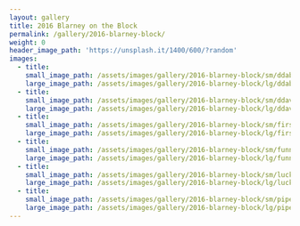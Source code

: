 ```yaml
---
layout: gallery
title: 2016 Blarney on the Block
permalink: /gallery/2016-blarney-block/
weight: 0
header_image_path: 'https://unsplash.it/1400/600/?random'
images:
  - title:
    small_image_path: /assets/images/gallery/2016-blarney-block/sm/ddabanner-4149.jpg
    large_image_path: /assets/images/gallery/2016-blarney-block/lg/ddabanner-4149.jpg
  - title:
    small_image_path: /assets/images/gallery/2016-blarney-block/sm/ddavolunteersstarttheparade-4122.jpg
    large_image_path: /assets/images/gallery/2016-blarney-block/lg/ddavolunteersstarttheparade-4122.jpg
  - title:
    small_image_path: /assets/images/gallery/2016-blarney-block/sm/firstnational-4096.jpg
    large_image_path: /assets/images/gallery/2016-blarney-block/lg/firstnational-4096.jpg
  - title:
    small_image_path: /assets/images/gallery/2016-blarney-block/sm/funnybikes1-4095.jpg
    large_image_path: /assets/images/gallery/2016-blarney-block/lg/funnybikes1-4095.jpg
  - title:
    small_image_path: /assets/images/gallery/2016-blarney-block/sm/luckystar1-4080.jpg
    large_image_path: /assets/images/gallery/2016-blarney-block/lg/luckystar1-4080.jpg
  - title:
    small_image_path: /assets/images/gallery/2016-blarney-block/sm/pipeband1-4140.jpg
    large_image_path: /assets/images/gallery/2016-blarney-block/lg/pipeband1-4140.jpg
---
```



